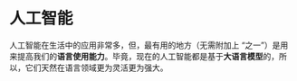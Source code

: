 # 人工智能

人工智能在生活中的应用非常多，但，最有用的地方（无需附加上 “之一”）是用来提高我们的**语言使用能力**。毕竟，现在的人工智能都是基于**大语言模型**的，所以，它们天然在语言领域更为灵活更为强大。

